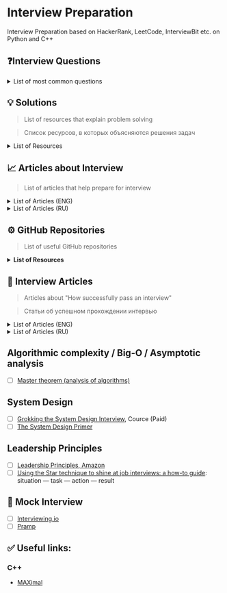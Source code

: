 # Interview Preparation

Interview Preparation based on HackerRank, LeetCode, InterviewBit etc. on Python and C++

## ❓Interview Questions

<details>
 <summary> List of most common questions </summary> 
<ul style="list-style-type:circle;">
  <li> <a href="https://leetcode.com/discuss/interview-question/344650/Amazon-Online-Assessment-Questions"> Amazon Online Assessment Questions</a>, LeetCode</li>
  <li><a href="https://habr.com/ru/company/smart_start/blog/472796/"> ДА вздрогнет FAANG* или [практическое руководство] по поиску работы в США/Европе для айтишника </a> </li>
  <li><a href="https://www.cs.utah.edu/~jeffp/teaching/cs5955.html"> Data Mining</a> </li>
</ul>
</details>

## 💡 Solutions

> List of resources that explain problem solving

> Список ресурсов, в которых объясняются решения задач

<details>
 <summary> List of Resources </summary> 
<ul style="list-style-type:circle;">
  <li> <a href="https://www.youtube.com/user/tusharroy2525"> Tushar Roy - Coding Made Simple</a>, YouTube Chanel </li>
  <li><a href="https://habr.com/ru/company/smart_start/blog/472796/"> ДА вздрогнет FAANG* или [практическое руководство] по поиску работы в США/Европе для айтишника </a> </li>
  <li><a href="https://www.cs.utah.edu/~jeffp/teaching/cs5955.html"> Data Mining</a> </li>
</ul>
</details>

## 📈  Articles about Interview

> List of articles that help prepare for interview

<details>
 <summary> List of Articles (ENG) </summary> 
<ul style="list-style-type:circle;">
  <li> <a href="https://hackernoon.com/14-patterns-to-ace-any-coding-interview-question-c5bb3357f6ed"> 14 Patterns to Ace Any Coding Interview Question </a> </li>
  <li><a href="https://leetcode.com/discuss/general-discussion/458695/dynamic-programming-patterns">Dynamic Programming Patterns </a>, LeetCode </li>
  <li><a href=""> </a> </li>
</ul>
</details>

<details>
 <summary> List of Articles (RU) </summary> 
<ul style="list-style-type:circle;">
  <li> <a href="https://tproger.ru/translations/14-templates-to-answer-interview-questions/"> 14 шаблонов, которые помогут ответить на любой вопрос по коду на собеседовании </a> </li>
  <li><a href="">  </a> </li>
  <li><a href=""> </a> </li>
</ul>
</details>

## ⚙️ GitHub Repositories

> List of useful GitHub repositories

<details>
 <summary> <b> List of Resources </b> </summary> 
<ul style="list-style-type:circle;">
  <li> <a href="https://github.com/mission-peace/interview/wiki"> Tushar Roy GitHub</a></li>
  <li><a href="">  </a> </li>
  <li><a href=""> </a> </li>
</ul>
</details>

## 📑 Interview Articles
> Articles about "How successfully pass an interview"

> Статьи об успешном прохождении интервью

<details>
 <summary> List of Articles (ENG)</summary> 
<ul style="list-style-type:circle;">
  <li> <a href=""> </a> </li>
  <li><a href=""> </a> </li>
  <li><a href=""> </a> </li>
</ul>
</details>

<details>
 <summary> List of Articles (RU)</summary> 
<ul style="list-style-type:circle;">
  <li> <a href="https://habr.com/ru/post/499394/"> Подготовка к собеседованиям в IT-гиганты: как я преодолела проклятье алгоритмического собеседования</a> </li>
  <li><a href="https://habr.com/ru/company/smart_start/blog/472796/"> ДА вздрогнет FAANG* или [практическое руководство] по поиску работы в США/Европе для айтишника </a> </li>
  <li><a href="https://tproger.ru/articles/work-in-google/"> Как попасть в Google: инструкция по подготовке</a>, Типичный программист </li>
  <li><a href="https://dou.ua/lenta/articles/google-interview/"> Как попасть в Google: инструкция по подготовке</a>, DOU </li>
</ul>
</details>

## Algorithmic complexity / Big-O / Asymptotic analysis

- [ ] [Master theorem (analysis of algorithms)](https://en.wikipedia.org/wiki/Master_theorem_(analysis_of_algorithms))

## System Design

- [ ] [Grokking the System Design Interview](https://www.educative.io/courses/grokking-the-system-design-interview), Cource (Paid)
- [ ] [The System Design Primer](https://github.com/donnemartin/system-design-primer)

## Leadership Principles

- [ ] [Leadership Principles, Amazon](https://www.amazon.jobs/en/principles)
- [ ] [Using the Star technique to shine at job interviews: a how-to guide](https://www.theguardian.com/careers/careers-blog/star-technique-competency-based-interview): situation — task — action — result

## 👥 Mock Interview

- [ ] [Interviewing.io](https://interviewing.io)
- [ ] [Pramp](https://www.pramp.com/#/)

## ✅ Useful links:

### C++
  - [MAXimal](http://e-maxx.ru/algo/)
  
  
